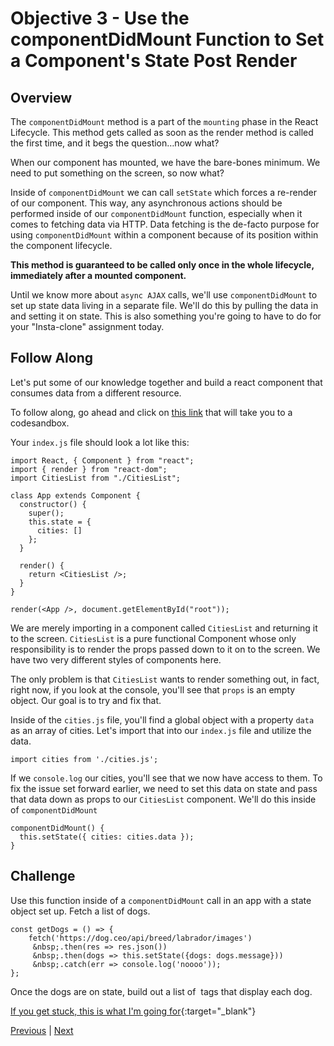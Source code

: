 # Objective 3 - Use the componentDidMount Function to Set a Component's State Post Render

## Overview

The ```componentDidMount``` method is a part of the ```mounting``` phase in the React Lifecycle. This method gets called as soon as the render method is called the first time, and it begs the question…now what?

When our component has mounted, we have the bare-bones minimum. We need to put something on the screen, so now what?

Inside of ```componentDidMount``` we can call ```setState``` which forces a re-render of our component. This way, any asynchronous actions should be performed inside of our ```componentDidMount``` function, especially when it comes to fetching data via HTTP. Data fetching is the de-facto purpose for using ```componentDidMount``` within a component because of its position within the component lifecycle.

<strong>This method is guaranteed to be called only once in the whole lifecycle, immediately after a mounted component.</strong>

Until we know more about ```async AJAX``` calls, we'll use ```componentDidMount``` to set up state data living in a separate file. We'll do this by pulling the data in and setting it on state. This is also something you're going to have to do for your "Insta-clone" assignment today.

## Follow Along

Let's put some of our knowledge together and build a react component that consumes data from a different resource.

To follow along, go ahead and click on [this link](https://codesandbox.io/s/xlx1714w8w) that will take you to a codesandbox.

Your ```index.js``` file should look a lot like this:

```
import React, { Component } from "react";
import { render } from "react-dom";
import CitiesList from "./CitiesList";

class App extends Component {
  constructor() {
    super();
    this.state = {
      cities: []
    };
  }

  render() {
    return <CitiesList />;
  }
}

render(<App />, document.getElementById("root"));
```

We are merely importing in a component called ```CitiesList``` and returning it to the screen. ```CitiesList``` is a pure functional Component whose only responsibility is to render the props passed down to it on to the screen. We have two very different styles of components here.

The only problem is that ```CitiesList``` wants to render something out, in fact, right now, if you look at the console, you'll see that ```props``` is an empty object. Our goal is to try and fix that.

Inside of the ```cities.js``` file, you'll find a global object with a property ```data``` as an array of cities. Let's import that into our ```index.js``` file and utilize the data.

```
import cities from './cities.js';
```

If we ```console.log``` our cities, you'll see that we now have access to them. To fix the issue set forward earlier, we need to set this data on state and pass that data down as props to our ```CitiesList``` component. We'll do this inside of ```componentDidMount```

```
componentDidMount() {
  this.setState({ cities: cities.data });
}
```

## Challenge

Use this function inside of a ```componentDidMount``` call in an app with a state object set up. Fetch a list of dogs.

```
const getDogs = () => {
    fetch('https://dog.ceo/api/breed/labrador/images')
     &nbsp;.then(res => res.json())
     &nbsp;.then(dogs => this.setState({dogs: dogs.message}))
     &nbsp;.catch(err => console.log('noooo'));
};
```

Once the dogs are on state, build out a list of <img> tags that display each dog.

[If you get stuck, this is what I'm going for](https://codesandbox.io/s/x96vm3vykq.){:target="_blank"}



[Previous](./Object_2.md) | [Next](./Project.md)

